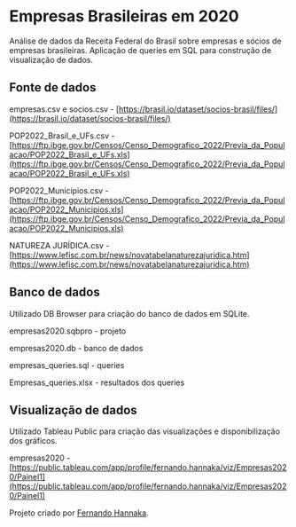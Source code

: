 # Empresas Brasileiras em 2020

Análise de dados da Receita Federal do Brasil sobre empresas e sócios de empresas brasileiras. Aplicação de queries em SQL para construção de visualização de dados.

## Fonte de dados

empresas.csv e socios.csv - [https://brasil.io/dataset/socios-brasil/files/](https://brasil.io/dataset/socios-brasil/files/)

POP2022_Brasil_e_UFs.csv - [https://ftp.ibge.gov.br/Censos/Censo_Demografico_2022/Previa_da_Populacao/POP2022_Brasil_e_UFs.xls](https://ftp.ibge.gov.br/Censos/Censo_Demografico_2022/Previa_da_Populacao/POP2022_Brasil_e_UFs.xls)

POP2022_Municipios.csv - [https://ftp.ibge.gov.br/Censos/Censo_Demografico_2022/Previa_da_Populacao/POP2022_Municipios.xls](https://ftp.ibge.gov.br/Censos/Censo_Demografico_2022/Previa_da_Populacao/POP2022_Municipios.xls)

NATUREZA JURÍDICA.csv - [https://www.lefisc.com.br/news/novatabelanaturezajuridica.htm](https://www.lefisc.com.br/news/novatabelanaturezajuridica.htm)

## Banco de dados

Utilizado DB Browser para criação do banco de dados em SQLite.


empresas2020.sqbpro - projeto

empresas2020.db - banco de dados

empresas_queries.sql - queries

Empresas_queries.xlsx - resultados dos queries

## Visualização de dados

Utilizado Tableau Public para criação das visualizações e disponibilização dos gráficos.


empresas2020 - [https://public.tableau.com/app/profile/fernando.hannaka/viz/Empresas2020/Painel1](https://public.tableau.com/app/profile/fernando.hannaka/viz/Empresas2020/Painel1)


Projeto criado por [Fernando Hannaka](https://www.linkedin.com/in/fernandohannaka/).
